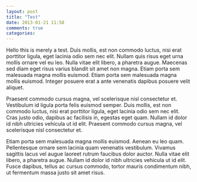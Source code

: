 ```yaml
---
layout: post
title: "Test"
date: 2013-01-21 11:58
comments: true
categories: 
---
```


Hello this is merely a test. Duis mollis, est non commodo luctus, nisi erat porttitor ligula, eget lacinia odio sem nec elit. Nullam quis risus eget urna mollis ornare vel eu leo. Nulla vitae elit libero, a pharetra augue. Maecenas sed diam eget risus varius blandit sit amet non magna. Etiam porta sem malesuada magna mollis euismod. Etiam porta sem malesuada magna mollis euismod. Integer posuere erat a ante venenatis dapibus posuere velit aliquet.
<!-- more -->

Praesent commodo cursus magna, vel scelerisque nisl consectetur et. Vestibulum id ligula porta felis euismod semper. Duis mollis, est non commodo luctus, nisi erat porttitor ligula, eget lacinia odio sem nec elit. Cras justo odio, dapibus ac facilisis in, egestas eget quam. Nullam id dolor id nibh ultricies vehicula ut id elit. Praesent commodo cursus magna, vel scelerisque nisl consectetur et.

Etiam porta sem malesuada magna mollis euismod. Aenean eu leo quam. Pellentesque ornare sem lacinia quam venenatis vestibulum. Vivamus sagittis lacus vel augue laoreet rutrum faucibus dolor auctor. Nulla vitae elit libero, a pharetra augue. Nullam id dolor id nibh ultricies vehicula ut id elit. Fusce dapibus, tellus ac cursus commodo, tortor mauris condimentum nibh, ut fermentum massa justo sit amet risus.
